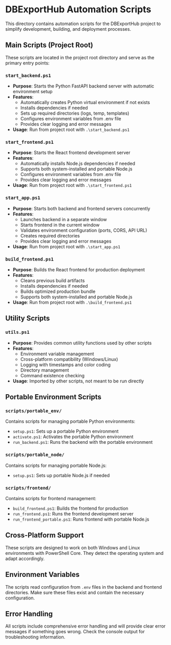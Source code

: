# DBExportHub Automation Scripts

This directory contains automation scripts for the DBExportHub project to simplify development, building, and deployment processes.

## Main Scripts (Project Root)

These scripts are located in the project root directory and serve as the primary entry points:

### `start_backend.ps1`
- **Purpose**: Starts the Python FastAPI backend server with automatic environment setup
- **Features**:
  - Automatically creates Python virtual environment if not exists
  - Installs dependencies if needed
  - Sets up required directories (logs, temp, templates)
  - Configures environment variables from .env file
  - Provides clear logging and error messages
- **Usage**: Run from project root with `.\start_backend.ps1`

### `start_frontend.ps1`
- **Purpose**: Starts the React frontend development server
- **Features**:
  - Automatically installs Node.js dependencies if needed
  - Supports both system-installed and portable Node.js
  - Configures environment variables from .env file
  - Provides clear logging and error messages
- **Usage**: Run from project root with `.\start_frontend.ps1`

### `start_app.ps1`
- **Purpose**: Starts both backend and frontend servers concurrently
- **Features**:
  - Launches backend in a separate window
  - Starts frontend in the current window
  - Validates environment configuration (ports, CORS, API URL)
  - Creates required directories
  - Provides clear logging and error messages
- **Usage**: Run from project root with `.\start_app.ps1`

### `build_frontend.ps1`
- **Purpose**: Builds the React frontend for production deployment
- **Features**:
  - Cleans previous build artifacts
  - Installs dependencies if needed
  - Builds optimized production bundle
  - Supports both system-installed and portable Node.js
- **Usage**: Run from project root with `.\build_frontend.ps1`

## Utility Scripts

### `utils.ps1`
- **Purpose**: Provides common utility functions used by other scripts
- **Features**:
  - Environment variable management
  - Cross-platform compatibility (Windows/Linux)
  - Logging with timestamps and color coding
  - Directory management
  - Command existence checking
- **Usage**: Imported by other scripts, not meant to be run directly

## Portable Environment Scripts

### `scripts/portable_env/`
Contains scripts for managing portable Python environments:
- `setup.ps1`: Sets up a portable Python environment
- `activate.ps1`: Activates the portable Python environment
- `run_backend.ps1`: Runs the backend with the portable environment

### `scripts/portable_node/`
Contains scripts for managing portable Node.js:
- `setup.ps1`: Sets up portable Node.js if needed

### `scripts/frontend/`
Contains scripts for frontend management:
- `build_frontend.ps1`: Builds the frontend for production
- `run_frontend.ps1`: Runs the frontend development server
- `run_frontend_portable.ps1`: Runs frontend with portable Node.js

## Cross-Platform Support

These scripts are designed to work on both Windows and Linux environments with PowerShell Core. They detect the operating system and adapt accordingly.

## Environment Variables

The scripts read configuration from `.env` files in the backend and frontend directories. Make sure these files exist and contain the necessary configuration.

## Error Handling

All scripts include comprehensive error handling and will provide clear error messages if something goes wrong. Check the console output for troubleshooting information.
